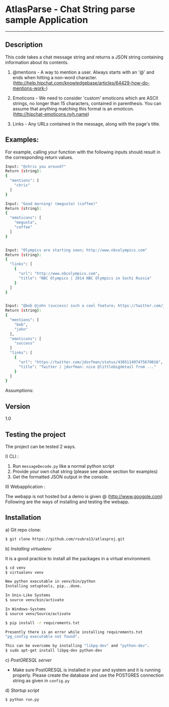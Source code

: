 AtlasParse - Chat String parse sample Application 
=========

  
  -----------------------------------------------
  

Description
----
  
This code takes a chat message string and returns a JSON string containing information about its contents. 

1. @mentions - A way to mention a user. Always starts with an '@' and ends when hitting a non-word character.
(http://help.hipchat.com/knowledgebase/articles/64429-how-do-mentions-work-)

2. Emoticons - We need to consider 'custom' emoticons which are ASCII strings, no longer than 15 characters, contained in parenthesis. You can assume that anything matching this format is an emoticon. (http://hipchat-emoticons.nyh.name)

3. Links - Any URLs contained in the message, along with the page's title.

Examples:
---------
For example, calling your function with the following inputs should result in the corresponding return values.

```sh
Input: "@chris you around?"
Return (string):
{
  "mentions": [
    "chris"
  ]
}

Input: "Good morning! (megusta) (coffee)"
Return (string):
{
  "emoticons": [
    "megusta",
    "coffee"
  ]
}


Input: "Olympics are starting soon; http://www.nbcolympics.com"
Return (string):
{
  "links": [
    {
      "url": "http://www.nbcolympics.com",
      "title": "NBC Olympics | 2014 NBC Olympics in Sochi Russia"
    }
  ]
}


Input: "@bob @john (success) such a cool feature; https://twitter.com/jdorfman/status/430511497475670016"
Return (string):
{
  "mentions": [
    "bob",
    "john"
  ],
  "emoticons": [
    "success"
  ]
  "links": [
    {
      "url": "https://twitter.com/jdorfman/status/430511497475670016",
      "title": "Twitter / jdorfman: nice @littlebigdetail from ..."
    }
  ]
}
```

Assumptions:



Version
----
1.0

Testing the project
----

The project can be tested 2 ways. 

I) CLI :

1. Run ``messageDecode.py``		 like a normal python script
2. Provide your own chat string (please see above section for examples)
3. Get the formatted JSON output in the console. 

II) Webapplication :

The webapp is not hosted but a demo is given @ (http://www.googole.com) 
Following are the ways of installing and testing the webapp. 

Installation 
--------------
a) Git repo clone:
```sh
$ git clone https://github.com/rsubra13/atlasproj.git


```
b) 
*Installing virtualenv*

It is a good practice to install all the packages in a virtual environment. 
```sh
$ cd venv
$ virtualenv venv

New python executable in venv/bin/python
Installing setuptools, pip...done.

In Unix-Like Systems
$ source venv/bin/activate 

In Windows-Systems
$ source venv/Source/activate 

$ pip install -r requirements.txt

Presently there is an error while installing requirements.txt
"pg_config executable not found".

This can be overcome by installing "libpq-dev" and "python-dev".
$ sudo apt-get install libpq-dev python-dev
```
c) *PostGRESQL server* 

* Make sure PostGRESQL is installed in your and system and it is running properly. Please create the database and use the POSTGRES connection string as given in ``config.py``

d) *Startup script*
```sh
$ python run.py
```

